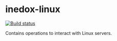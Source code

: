 # inedox-linux

[![Build status](https://ci.appveyor.com/api/projects/status/g5rgk9bc1e9aguk6/branch/master?svg=true)](https://ci.appveyor.com/project/Inedo/inedox-linux/branch/master)

Contains operations to interact with Linux servers.
